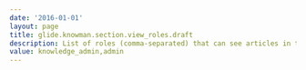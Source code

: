 ```yaml
---
date: '2016-01-01'
layout: page
title: glide.knowman.section.view_roles.draft
description: List of roles (comma-separated) that can see articles in the Draft workflow state in the Knowledge portal and Topic list
value: knowledge_admin,admin
---
```

